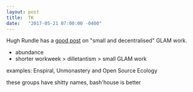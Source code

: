 ```yaml
---
layout: post
title:  TK
date:   "2017-05-21 07:00:00 -0400"
---
```

Hugh Rundle has a [good post][rundle] on "small and decentralised" GLAM work. 

- abundance
- shorter workweek > dilletantism > small GLAM work

examples: Enspiral, Unmonastery and Open Source Ecology

these groups have shitty names, bash'house is better

[rundle]: https://www.hughrundle.net/2017/05/21/small-batch-memories-of-the-unready/ 